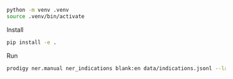 ```bash
python -m venv .venv
source .venv/bin/activate
```

Install

```bash
pip install -e .
```
Run

```bash
prodigy ner.manual ner_indications blank:en data/indications.jsonl --label data/labels.txt --patterns data/patterns/all_patterns.jsonl
```